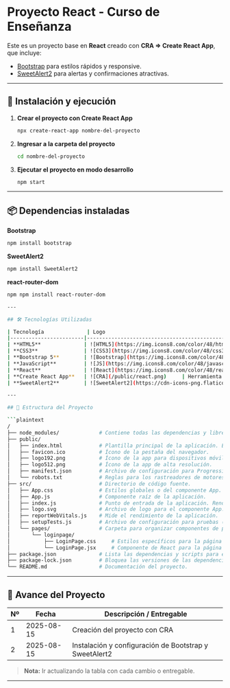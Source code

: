 
# Proyecto React - Curso de Enseñanza

Este es un proyecto base en **React** creado con **CRA => Create React App**, que incluye:

- [Bootstrap](https://getbootstrap.com/) para estilos rápidos y responsive.
- [SweetAlert2](https://sweetalert2.github.io/) para alertas y confirmaciones atractivas.

---

## 🚀 Instalación y ejecución

1. **Crear el proyecto con Create React App**
    
    ```bash
    npx create-react-app nombre-del-proyecto
    ```

2. **Ingresar a la carpeta del proyecto**
    
    ```bash
    cd nombre-del-proyecto
    ```

3. **Ejecutar el proyecto en modo desarrollo**
    
    ```bash
    npm start
    ```

---

## 📦 Dependencias instaladas

**Bootstrap**
```bash
npm install bootstrap
```
**SweetAlert2**
```bash
npm install SweetAlert2
```
**react-router-dom**
```bash
npm npm install react-router-dom

---

## 🛠️ Tecnologías Utilizadas

| Tecnología              | Logo                                                                 | Descripción                                                                                   |
|------------------------|----------------------------------------------------------------------|-----------------------------------------------------------------------------------------------|
| **HTML5**              | ![HTML5](https://img.icons8.com/color/48/html-5--v1.png)              | Lenguaje de marcado usado para estructurar las páginas web.                                  |
| **CSS3**               | ![CSS3](https://img.icons8.com/color/48/css3.png)                     | Hojas de estilo para personalizar la apariencia de la web.                                   |
| **Bootstrap 5**        | ![Bootstrap](https://img.icons8.com/color/48/bootstrap.png)           | Framework CSS para facilitar el diseño responsive y atractivo.                               |
| **JavaScript**         | ![JS](https://img.icons8.com/color/48/javascript--v1.png)             | Lenguaje de programación para la lógica y la interactividad en la web.                       |
| **React**              | ![React](https://img.icons8.com/color/48/react-native.png)            | Biblioteca de JavaScript para construir interfaces de usuario basadas en componentes.        |
| **Create React App**   | ![CRA](/public/react.png)     | Herramienta oficial para crear proyectos React con configuración inicial lista para usar.    |
| **SweetAlert2**        | ![SweetAlert2](https://cdn-icons-png.flaticon.com/128/3347/3347907.png) | Librería JS para mostrar alertas modernas, elegantes y personalizadas. |

---

## 📁 Estructura del Proyecto

```plaintext
/
├── node_modules/             # Contiene todas las dependencias y librerías del proyecto.
├── public/
│   ├── index.html            # Plantilla principal de la aplicación. Es el único HTML del proyecto.
│   ├── favicon.ico           # Ícono de la pestaña del navegador.
│   ├── logo192.png           # Ícono de la app para dispositivos móviles.
│   ├── logo512.png           # Ícono de la app de alta resolución.
│   ├── manifest.json         # Archivo de configuración para Progressive Web Apps (PWA).
│   └── robots.txt            # Reglas para los rastreadores de motores de búsqueda.
├── src/                      # Directorio de código fuente.
│   ├── App.css               # Estilos globales o del componente App.
│   ├── App.js                # Componente raíz de la aplicación.
│   ├── index.js              # Punto de entrada de la aplicación. Renderiza el componente App.
│   ├── logo.svg              # Archivo de logo para el componente App.
│   ├── reportWebVitals.js    # Mide el rendimiento de la aplicación.
│   ├── setupTests.js         # Archivo de configuración para pruebas (usando Jest/RTL).
│   └── pages/                # Carpeta para organizar componentes de página completa.
│       └── loginpage/
│           ├── LoginPage.css     # Estilos específicos para la página de login.
│           └── LoginPage.jsx     # Componente de React para la página de login.
├── package.json              # Lista las dependencias y scripts para ejecutar la aplicación.
├── package-lock.json         # Bloquea las versiones de las dependencias para consistencia.
└── README.md                 # Documentación del proyecto.                

```
---

## 📅 Avance del Proyecto

| Nº  | Fecha       | Descripción / Entregable                              |
|-----|-------------|-------------------------------------------------------|
| 1   | 2025-08-15  | Creación del proyecto con CRA                         |
| 2   | 2025-08-15  | Instalación y configuración de Bootstrap y SweetAlert2 |

> **Nota:** Ir actualizando la tabla con cada cambio o entregable.

---